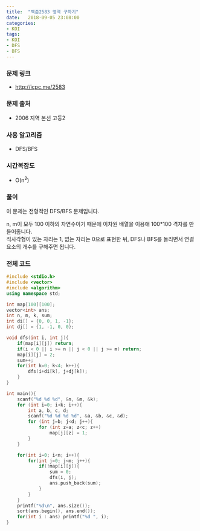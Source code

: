 ```yaml
---
title:  "백준2583 영역 구하기"
date:   2018-09-05 23:08:00
categories:
- KOI
tags:
- KOI
- DFS
- BFS
---
```


### 문제 링크
* http://icpc.me/2583

### 문제 출처
* 2006 지역 본선 고등2

### 사용 알고리즘
* DFS/BFS

### 시간복잡도
* O(n<sup>2</sup>)

### 풀이
이 문제는 전형적인 DFS/BFS 문제입니다.<br>

n, m이 모두 100 이하의 자연수이기 때문에 이차원 배열을 이용애 100*100 격자를 만들어줍니다.<br>
직사각형이 있는 자리는 1, 없는 자리는 0으로 표현한 뒤, DFS나 BFS를 돌리면서 연결 요소의 개수를 구해주면 됩니다.

### 전체 코드
```cpp
#include <stdio.h>
#include <vector>
#include <algorithm>
using namespace std;

int map[100][100];
vector<int> ans;
int n, m, k, sum;
int di[] = {0, 0, 1, -1};
int dj[] = {1, -1, 0, 0};

void dfs(int i, int j){
	if(map[i][j]) return;
	if(i < 0 || i >= n || j < 0 || j >= m) return;
	map[i][j] = 2;
	sum++;
    for(int k=0; k<4; k++){
        dfs(i+di[k], j+dj[k]);
    }
}

int main(){
	scanf("%d %d %d", &n, &m, &k);
	for (int i=0; i<k; i++){
		int a, b, c, d;
		scanf("%d %d %d %d", &a, &b, &c, &d);
		for (int j=b; j<d; j++){
			for (int z=a; z<c; z++)
				map[j][z] = 1;
		}
	}

	for(int i=0; i<n; i++){
		for(int j=0; j<m; j++){
			if(!map[i][j]){
				sum = 0;
				dfs(i, j);
				ans.push_back(sum);
			}
		}
	}
	printf("%d\n", ans.size());
	sort(ans.begin(), ans.end());
	for(int i : ans) printf("%d ", i);
}
```
